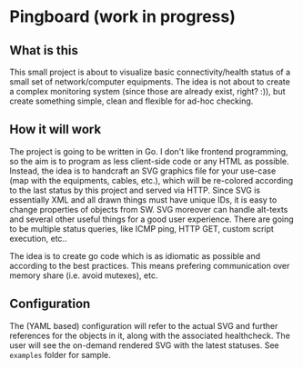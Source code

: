 # Pingboard (work in progress)
## What is this
This small project is about to visualize basic connectivity/health status of a small set of network/computer equipments.
The idea is not about to create a complex monitoring system (since those are already exist, right? :)), but create something simple, clean and flexible for ad-hoc checking.

## How it will work
The project is going to be written in Go. I don't like frontend programming, so the aim is to program as less client-side code or any HTML as possible. Instead, the idea is to handcraft an SVG graphics file for your use-case (map with the equipments, cables, etc.), which will be re-colored according to the last status by this project and served via HTTP. Since SVG is essentially XML and all drawn things must have unique IDs, it is easy to change properties of objects from SW.
SVG moreover can handle alt-texts and several other useful things for a good user experience.
There are going to be multiple status queries, like ICMP ping, HTTP GET, custom script execution, etc..

The idea is to create go code which is as idiomatic as possible and according to the best practices. This means prefering communication over memory share (i.e. avoid mutexes), etc.

## Configuration
The (YAML based) configuration will refer to the actual SVG and further references for the objects in it, along with the associated healthcheck. The user will see the on-demand rendered SVG with the latest statuses. See `examples` folder for sample.
